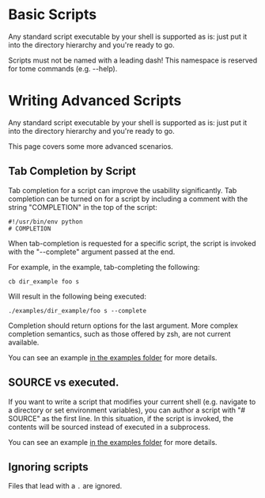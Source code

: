 # Basic Scripts

Any standard script executable by your shell is supported as is: just put it into the directory hierarchy and you're ready to go.

Scripts must not be named with a leading dash! This namespace is reserved for tome commands (e.g. --help).

# Writing Advanced Scripts

Any standard script executable by your shell is supported as is: just put it into the directory hierarchy and you're ready to go.

This page covers some more advanced scenarios.

## Tab Completion by Script

Tab completion for a script can improve the usability significantly. Tab completion can be turned on for a script by including a comment with the string "COMPLETION" in the top of the script:

```
#!/usr/bin/env python
# COMPLETION
```

When tab-completion is requested for a specific script, the script is invoked with the "--complete" argument passed at the end.

For example, in the example, tab-completing the following:

    cb dir_example foo s

Will result in the following being executed:

    ./examples/dir_example/foo s --complete

Completion should return options for the last argument. More complex completion semantics, such as those offered by zsh, are not current available.

You can see an example [in the examples folder](https://github.com/toumorokoshi/tome/blob/master/example/file_example) for more details.

## SOURCE vs executed.

If you want to write a script that modifies your current shell (e.g. navigate to a directory or set environment variables), you can author a script with "# SOURCE" as the first line. In this situation, if the script is invoked, the contents will be sourced instead of executed in a subprocess.

You can see an example [in the examples folder](https://github.com/toumorokoshi/tome/blob/master/example/source_example) for more details.

## Ignoring scripts

Files that lead with a `.` are ignored.